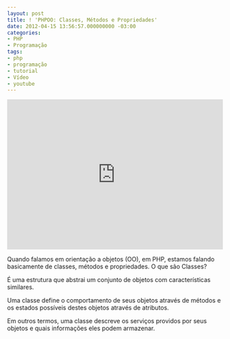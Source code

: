 ```yaml
---
layout: post
title: ! 'PHPOO: Classes, Métodos e Propriedades'
date: 2012-04-15 13:56:57.000000000 -03:00
categories:
- PHP
- Programação
tags:
- php
- programação
- tutorial
- Vídeo
- youtube
---
```


<div class="video-responsive">
  <iframe src="http://www.youtube.com/embed/Kr2EAE5YWQg" frameborder="0" width="100%" height="350"></iframe>
</div>

Quando falamos em orientação a objetos (OO), em PHP, estamos falando basicamente de classes, métodos e propriedades.
O que são Classes?

É uma estrutura que abstrai um conjunto de objetos com características similares.

Uma classe define o comportamento de seus objetos através de métodos e os estados possíveis destes objetos através de atributos.

Em outros termos, uma classe descreve os serviços providos por seus objetos e quais informações eles podem armazenar.
